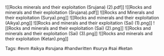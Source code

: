 ![[Rocks minerals and their exploitation (Srujana) (2).pdf]]
![[Rocks and minerals and their exploitation (Srujana).pdf]]
![[Rocks and Minerals and their exploitation (Surya).png]]
![[Rocks and minerals and their exploitation (Aikya).png]]
![[Rocks and minerals and their exploitation (Sai) (1).png]]
![[Rocks and minerals and their exploitation (Sai) (2).png]]
![[Rocks and minerals and their exploitation (Sai) (3).png]]
![[Rocks and minerals and their exploitation (Ketan).png]]

Tags: #evm #aikya #srujana #handwritten #surya #sai #ketan 